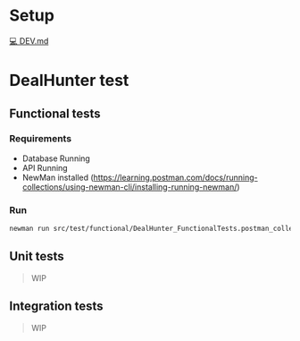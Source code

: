 # Setup

[💻 DEV.md](./DEV.md)

# DealHunter test

## Functional tests

### Requirements

- Database Running
- API Running
- NewMan installed (https://learning.postman.com/docs/running-collections/using-newman-cli/installing-running-newman/)

### Run

```bash
newman run src/test/functional/DealHunter_FunctionalTests.postman_collection.json
```

## Unit tests

> WIP

## Integration tests

> WIP